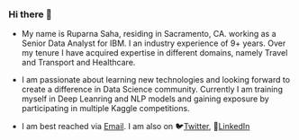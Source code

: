 ### Hi there 👋

- My name is Ruparna Saha, residing in Sacramento, CA. working as a Senior Data Analyst for IBM. I an industry experience of 9+ years. Over my tenure I have acquired expertise in different domains, namely Travel and Transport and Healthcare. 

- I am passionate about learning new technologies and looking forward to create a difference in Data Science community. Currently I am training myself in Deep Leanring and NLP models and gaining exposure by participating in multiple Kaggle competitions. 

- I am best reached via [Email](mailto:ruparna.saha@gmail.com). I am also on 🐦[Twitter](https://twitter.com/ruparnasaha), 👔[LinkedIn](https://www.linkedin.com/in/ruparna-saha/)
